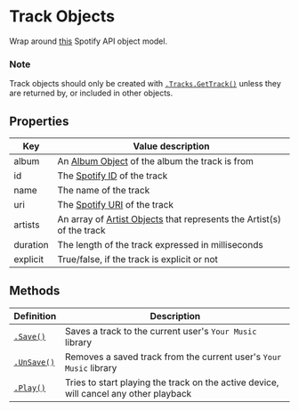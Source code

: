 # Track Objects
Wrap around [this](https://developer.spotify.com/documentation/web-api/reference/object-model/#track-object-full) Spotify API object model.
### Note
Track objects should only be created with [`.Tracks.GetTrack()`](get-track.md) unless they are returned by, or included in other objects.
## Properties
| **Key**     |                                                **Value description**                                         |
|-------------|--------------------------------------------------------------------------------------------------------------|
| album | An [Album Object](../albums/album-object.md) of the album the track is from                                                                          |
| id          | The [Spotify ID](https://developer.spotify.com/documentation/web-api/#spotify-uris-and-ids) of the track  |
| name        | The name of the track                                                                                     |
| uri         | The [Spotify URI](https://developer.spotify.com/documentation/web-api/#spotify-uris-and-ids) of the track |
| artists       | An array of [Artist Objects](/artists/artist-object.md) that represents the Artist(s) of the track             |
| duration      | The length of the track expressed in milliseconds                                                               |
| explicit      | True/false, if the track is explicit or not                                     |

## Methods
| **Definition** |                                                 **Description**                                           |
|----------------|-----------------------------------------------------------------------------------------------------------|
|[`.Save()`](save-track.md) | Saves a track to the current user's `Your Music` library |
|[`.UnSave()`](unsave-track.md) | Removes a saved track from the current user's `Your Music` library |
|[`.Play()`](play-track.md) | Tries to start playing the track on the active device, will cancel any other playback |